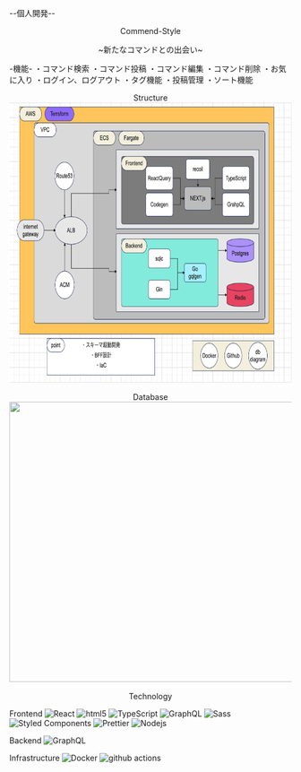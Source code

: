 --個人開発--

<p align='center'> Commend-Style
<p align='center'> ~新たなコマンドとの出会い~

-機能-
・コマンド検索
・コマンド投稿
・コマンド編集
・コマンド削除
・お気に入り
・ログイン、ログアウト
・タグ機能
・投稿管理
・ソート機能

<p align='center'> Structure
<code><img height='500' width='2000' src='./specification.png'></code>
<p align='center'> Database
<code><img height='500' width='2000' src='./img/DB.png'></code>

<p align='center'> Technology

Frontend
<img alt="React" src="https://img.shields.io/badge/-React-45b8d8?style=flat-square&logo=react&logoColor=white" />
<img alt="html5" src="https://img.shields.io/badge/-HTML5-E34F26?style=flat-square&logo=html5&logoColor=white" />
<img alt="TypeScript" src="https://img.shields.io/badge/-TypeScript-007ACC?style=flat-square&logo=typescript&logoColor=white" />
<img alt="GraphQL" src="https://img.shields.io/badge/-GraphQL-E10098?style=flat-square&logo=graphql&logoColor=white" />
<img alt="Sass" src="https://img.shields.io/badge/-Sass-CC6699?style=flat-square&logo=sass&logoColor=white" />
<img alt="Styled Components" src="https://img.shields.io/badge/-Styled_Components-db7092?style=flat-square&logo=styled-components&logoColor=white" />
<img alt="Prettier" src="https://img.shields.io/badge/-Prettier-F7B93E?style=flat-square&logo=prettier&logoColor=white" />
<img alt="Nodejs" src="https://img.shields.io/badge/-Nodejs-43853d?style=flat-square&logo=Node.js&logoColor=white" />

Backend
<img alt="GraphQL" src="https://img.shields.io/badge/-GraphQL-E10098?style=flat-square&logo=graphql&logoColor=white" />

Infrastructure
<img alt="Docker" src="https://img.shields.io/badge/-Docker-46a2f1?style=flat-square&logo=docker&logoColor=white" />
<img alt="github actions" src="https://img.shields.io/badge/-Github_Actions-2088FF?style=flat-square&logo=github-actions&logoColor=white" />
